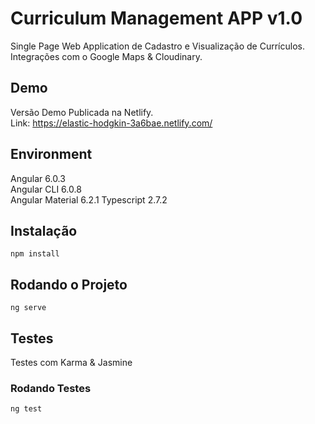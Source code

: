 # Curriculum Management APP v1.0

Single Page Web Application de Cadastro e Visualização de Currículos.  
Integrações com o Google Maps & Cloudinary.

## Demo

Versão Demo Publicada na Netlify.  
Link: https://elastic-hodgkin-3a6bae.netlify.com/

## Environment

Angular 6.0.3  
Angular CLI 6.0.8  
Angular Material 6.2.1
Typescript 2.7.2  

## Instalação

```
npm install
```

## Rodando o Projeto

```
ng serve
```

## Testes

Testes com Karma & Jasmine

### Rodando Testes

```
ng test
```
